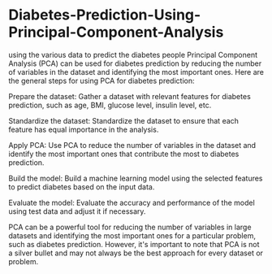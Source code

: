 # Diabetes-Prediction-Using-Principal-Component-Analysis
using the various data to predict the diabetes people 
Principal Component Analysis (PCA) can be used for diabetes prediction by reducing the number of variables in the dataset and identifying the most important ones. Here are the general steps for using PCA for diabetes prediction:

Prepare the dataset: Gather a dataset with relevant features for diabetes prediction, such as age, BMI, glucose level, insulin level, etc.

Standardize the dataset: Standardize the dataset to ensure that each feature has equal importance in the analysis.

Apply PCA: Use PCA to reduce the number of variables in the dataset and identify the most important ones that contribute the most to diabetes prediction.

Build the model: Build a machine learning model using the selected features to predict diabetes based on the input data.

Evaluate the model: Evaluate the accuracy and performance of the model using test data and adjust it if necessary.

PCA can be a powerful tool for reducing the number of variables in large datasets and identifying the most important ones for a particular problem, such as diabetes prediction. However, it's important to note that PCA is not a silver bullet and may not always be the best approach for every dataset or problem.
